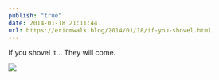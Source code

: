 ```yaml
---
publish: "true"
date: 2014-01-18 21:11:44
url: https://ericmwalk.blog/2014/01/18/if-you-shovel.html
---
```


If you shovel it... They will come.

![](https://ericmwalk.blog/uploads/2022/aa479c09fe.jpg)